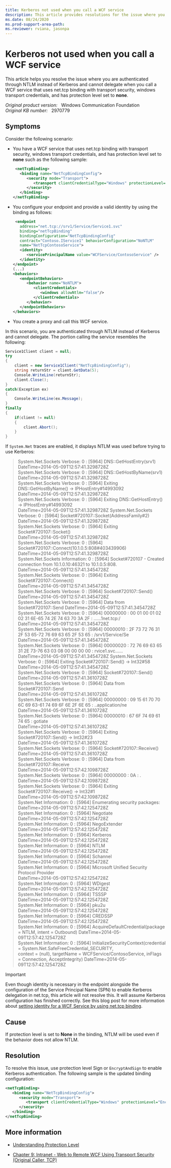 ```yaml
---
title: Kerberos not used when you call a WCF service
description: This article provides resolutions for the issue where you are authenticated through NTLM instead of Kerberos and cannot delegate when you call a WCF service that uses net.tcp binding with transport security, windows transport credentials, and has protection level set to none.
ms.date: 08/24/2020
ms.prod-support-area-path: 
ms.reviewer: rviana, jasonpa
---
```

# Kerberos not used when you call a WCF service

This article helps you resolve the issue where you are authenticated through NTLM instead of Kerberos and cannot delegate when you call a WCF service that uses net.tcp binding with transport security, windows transport credentials, and has protection level set to **none**.

_Original product version:_ &nbsp; Windows Communication Foundation  
_Original KB number:_ &nbsp; 2970779

## Symptoms

Consider the following scenario:

- You have a WCF service that uses net.tcp binding with transport security, windows transport credentials, and has protection level set to **none** such as the following sample:

    ```xml
     <netTcpBinding>
       <binding name="NetTcpBindingConfig">
          <security mode="Transport">
             <transport clientCredentialType="Windows" protectionLevel="None" />
          </security>
       </binding>
    </netTcpBinding>
    ```

- You configure your endpoint and provide a valid identity by using the binding as follows:

    ```xml
     <endpoint
       address="net.tcp://srv1/Service/Service1.svc"
       binding="netTcpBinding"
       bindingConfiguration="NetTcpBindingConfig"
       contract="Contoso.IService1" behaviorConfiguration="NoNTLM"
       name="NetTcpContosoService">
       <identity>
          <servicePrincipalName value="WCFService/ContosoService" />
       </identity>
    </endpoint>
    (...)
    <behaviors>
       <endpointBehaviors>
          <behavior name="NoNTLM">
             <clientCredentials>
                <windows allowNtlm="false"/>
             </clientCredentials>
          </behavior>
       </endpointBehaviors>
    </behaviors>
    ```

- You create a proxy and call this WCF service.

In this scenario, you are authenticated through NTLM instead of Kerberos and cannot delegate. The portion calling the service resembles the following:

```csharp
Service1Client client = null;
try
{
    client = new Service1Client("NetTcpBindingConfig");
    string returnStr = client.GetData(5);
    Console.WriteLine(returnStr);
    client.Close();
}
catch(Exception ex)
{
    Console.WriteLine(ex.Message);
}
finally
{
    if(client != null)
    {
        client.Abort();
    }
}
```

If `System.Net` traces are enabled, it displays NTLM was used before trying to use Kerberos:

> System.Net.Sockets Verbose: 0 : [5964] DNS::GetHostEntry(srv1)  
DateTime=2014-05-09T12:57:41.3298728Z  
System.Net.Sockets Verbose: 0 : [5964] DNS::GetHostByName(srv1)  
DateTime=2014-05-09T12:57:41.3298728Z  
System.Net.Sockets Verbose: 0 : [5964] Exiting DNS::GetHostByName() -> IPHostEntry#14993092  
DateTime=2014-05-09T12:57:41.3298728Z  
System.Net.Sockets Verbose: 0 : [5964] Exiting DNS::GetHostEntry() -> IPHostEntry#14993092  
DateTime=2014-05-09T12:57:41.3298728Z
System.Net.Sockets Verbose: 0 : [5964] Socket#720107::Socket(AddressFamily#2)  
DateTime=2014-05-09T12:57:41.3298728Z  
System.Net.Sockets Verbose: 0 : [5964] Exiting Socket#720107::Socket()  
DateTime=2014-05-09T12:57:41.3298728Z  
System.Net.Sockets Verbose: 0 : [5964] Socket#720107::Connect(10.1.0.5:808#403439906)  
DateTime=2014-05-09T12:57:41.3298728Z  
System.Net.Sockets Information: 0 : [5964] Socket#720107 - Created connection from 10.1.0.10:46321 to 10.1.0.5:808.  
DateTime=2014-05-09T12:57:41.3454728Z  
System.Net.Sockets Verbose: 0 : [5964] Exiting Socket#720107::Connect()  
DateTime=2014-05-09T12:57:41.3454728Z  
System.Net.Sockets Verbose: 0 : [5964] Socket#720107::Send()  
DateTime=2014-05-09T12:57:41.3454728Z  
System.Net.Sockets Verbose: 0 : [5964] Data from Socket#720107::Send
DateTime=2014-05-09T12:57:41.3454728Z  
System.Net.Sockets Verbose: 0 : [5964] 00000000 : 00 01 00 01 02 02 31 6E-65 74 2E 74 63 70 3A 2F : ......1net.tcp:/  
DateTime=2014-05-09T12:57:41.3454728Z  
System.Net.Sockets Verbose: 0 : [5964] 00000010 : 2F 73 72 76 31 2F 53 65-72 76 69 63 65 2F 53 65 : /srv1/Service/Se  
DateTime=2014-05-09T12:57:41.3454728Z  
System.Net.Sockets Verbose: 0 : [5964] 00000020 : 72 76 69 63 65 31 2E 73-76 63 03 08 00 00 00 00 : rvice1.svc......  
DateTime=2014-05-09T12:57:41.3454728Z
System.Net.Sockets Verbose: 0 : [5964] Exiting Socket#720107::Send() -> Int32#58  
DateTime=2014-05-09T12:57:41.3454728Z  
System.Net.Sockets Verbose: 0 : [5964] Socket#720107::Send()  
DateTime=2014-05-09T12:57:41.3610728Z  
System.Net.Sockets Verbose: 0 : [5964] Data from Socket#720107::Send  
DateTime=2014-05-09T12:57:41.3610728Z  
System.Net.Sockets Verbose: 0 : [5964] 00000000 : 09 15 61 70 70 6C 69 63-61 74 69 6F 6E 2F 6E 65 : ..application/ne  
DateTime=2014-05-09T12:57:41.3610728Z  
System.Net.Sockets Verbose: 0 : [5964] 00000010 : 67 6F 74 69 61 74 65 : gotiate  
DateTime=2014-05-09T12:57:41.3610728Z  
System.Net.Sockets Verbose: 0 : [5964] Exiting Socket#720107::Send() -> Int32#23  
DateTime=2014-05-09T12:57:41.3610728Z  
System.Net.Sockets Verbose: 0 : [5964] Socket#720107::Receive()  
DateTime=2014-05-09T12:57:41.3610728Z  
System.Net.Sockets Verbose: 0 : [5964] Data from Socket#720107::Receive  
DateTime=2014-05-09T12:57:42.1098728Z  
System.Net.Sockets Verbose: 0 : [5964] 00000000 : 0A : .  
DateTime=2014-05-09T12:57:42.1098728Z  
System.Net.Sockets Verbose: 0 : [5964] Exiting Socket#720107::Receive() -> Int32#1  
DateTime=2014-05-09T12:57:42.1098728Z  
System.Net Information: 0 : [5964] Enumerating security packages:  
DateTime=2014-05-09T12:57:42.1254728Z  
System.Net Information: 0 : [5964] Negotiate  
DateTime=2014-05-09T12:57:42.1254728Z  
System.Net Information: 0 : [5964] NegoExtender  
DateTime=2014-05-09T12:57:42.1254728Z  
System.Net Information: 0 : [5964] Kerberos  
DateTime=2014-05-09T12:57:42.1254728Z  
System.Net Information: 0 : [5964] NTLM  
DateTime=2014-05-09T12:57:42.1254728Z  
System.Net Information: 0 : [5964] Schannel  
DateTime=2014-05-09T12:57:42.1254728Z  
System.Net Information: 0 : [5964] Microsoft Unified Security Protocol Provider  
DateTime=2014-05-09T12:57:42.1254728Z  
System.Net Information: 0 : [5964] WDigest  
DateTime=2014-05-09T12:57:42.1254728Z  
System.Net Information: 0 : [5964] TSSSP  
DateTime=2014-05-09T12:57:42.1254728Z  
System.Net Information: 0 : [5964] pku2u  
DateTime=2014-05-09T12:57:42.1254728Z  
System.Net Information: 0 : [5964] CREDSSP  
DateTime=2014-05-09T12:57:42.1254728Z  
System.Net Information: 0 : [5964] AcquireDefaultCredential(package = NTLM, intent = Outbound)
DateTime=2014-05-09T12:57:42.1254728Z  
System.Net Information: 0 : [5964] InitializeSecurityContext(credential = System.Net.SafeFreeCredential_SECURITY,  
context = (null), targetName = WCFService/ContosoService, inFlags = Connection, AcceptIntegrity)
DateTime=2014-05-09T12:57:42.1254728Z

> [!IMPORTANT]
> Even though identity is necessary in the endpoint alongside the configuration of the Service Principal Name (SPN) to enable Kerberos delegation in net.tcp, this article will not resolve this. It will assume Kerberos configuration has finished correctly. See this blog post for more information about [setting identity for a WCF Service by using net.tcp binding](http://blogs.msdn.com/b/tiche/archive/2011/07/13/wcf-on-intranet-with-windows-authentication-kerberos-or-ntlm-part-1.aspx).

## Cause

If protection level is set to **None** in the binding, NTLM will be used even if the behavior does not allow NTLM.

## Resolution

To resolve this issue, use protection level Sign or `EncryptAndSign` to enable Kerberos authentication. The following sample is the updated binding configuration:

```xml
<netTcpBinding>
   <binding name="NetTcpBindingConfig">
      <security mode="Transport">
         <transport clientCredentialType="Windows" protectionLevel="EncryptAndSign" />
      </security>
   </binding>
</netTcpBinding>
```

## More information

- [Understanding Protection Level](/dotnet/framework/wcf/understanding-protection-level)

- [Chapter 9: Intranet - Web to Remote WCF Using Transport Security (Original Caller, TCP)](/previous-versions/msp-n-p/ff648998(v=pandp.10))
